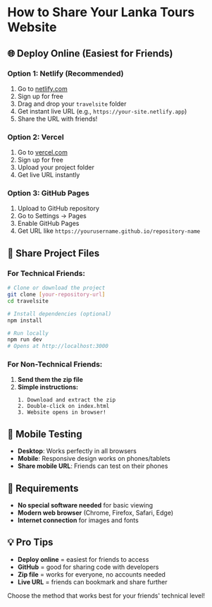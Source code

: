 # How to Share Your Lanka Tours Website

## 🌐 Deploy Online (Easiest for Friends)

### Option 1: Netlify (Recommended)
1. Go to [netlify.com](https://netlify.com)
2. Sign up for free
3. Drag and drop your `travelsite` folder
4. Get instant live URL (e.g., `https://your-site.netlify.app`)
5. Share the URL with friends!

### Option 2: Vercel
1. Go to [vercel.com](https://vercel.com)
2. Sign up for free
3. Upload your project folder
4. Get live URL instantly

### Option 3: GitHub Pages
1. Upload to GitHub repository
2. Go to Settings → Pages
3. Enable GitHub Pages
4. Get URL like `https://yourusername.github.io/repository-name`

## 📁 Share Project Files

### For Technical Friends:
```bash
# Clone or download the project
git clone [your-repository-url]
cd travelsite

# Install dependencies (optional)
npm install

# Run locally
npm run dev
# Opens at http://localhost:3000
```

### For Non-Technical Friends:
1. **Send them the zip file**
2. **Simple instructions:**
   ```
   1. Download and extract the zip
   2. Double-click on index.html
   3. Website opens in browser!
   ```

## 📱 Mobile Testing
- **Desktop**: Works perfectly in all browsers
- **Mobile**: Responsive design works on phones/tablets
- **Share mobile URL**: Friends can test on their phones

## 🔧 Requirements
- **No special software needed** for basic viewing
- **Modern web browser** (Chrome, Firefox, Safari, Edge)
- **Internet connection** for images and fonts

## 💡 Pro Tips
- **Deploy online** = easiest for friends to access
- **GitHub** = good for sharing code with developers
- **Zip file** = works for everyone, no accounts needed
- **Live URL** = friends can bookmark and share further

Choose the method that works best for your friends' technical level!

